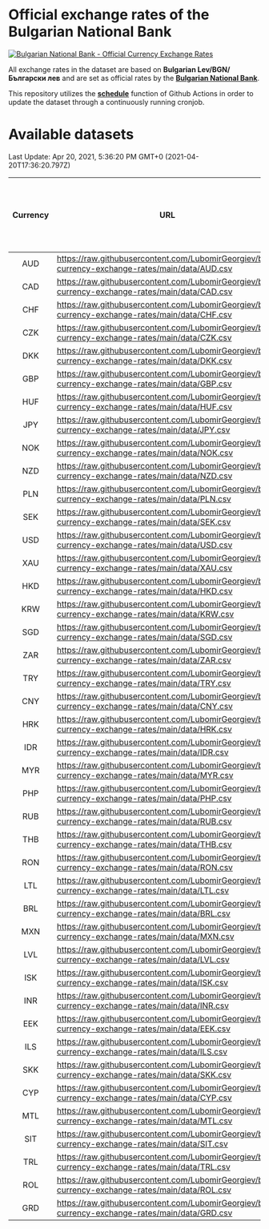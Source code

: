# Official exchange rates of the Bulgarian National Bank

[![Bulgarian National Bank - Official Currency Exchange Rates](https://github.com/LubomirGeorgiev/bnb-currency-exchange-rates/actions/workflows/update-rates.yml/badge.svg?branch=main)](https://github.com/LubomirGeorgiev/bnb-currency-exchange-rates/actions/workflows/update-rates.yml)

All exchange rates in the dataset are based on **Bulgarian Lev/BGN/Български лев** and are set as official rates by the [**Bulgarian National Bank**](https://www.bnb.bg/Statistics/StExternalSector/StExchangeRates/StERForeignCurrencies/index.htm?toLang=_EN).

This repository utilizes the [**schedule**](https://docs.github.com/en/actions/reference/events-that-trigger-workflows) function of Github Actions in order to update the dataset through a continuously running cronjob.

# Available datasets

<!-- START LINKS (DO NOT EVER FU*ING DELETE THIS COMMENT FOR THE LOVE OF YOUR LIFE!!! IF YOU ARE CURIOS HOW IT WORKS, YOU CAN HAVE A LOOK AT ./src/updateReadme.ts) -->

Last Update: Apr 20, 2021, 5:36:20 PM GMT+0 (2021-04-20T17:36:20.797Z)

| Currency | URL                                                                                             | Number of records | Number of missing days that were filled in |
| :------: | ----------------------------------------------------------------------------------------------- | :---------------: | :----------------------------------------: |
|   AUD    | https://raw.githubusercontent.com/LubomirGeorgiev/bnb-currency-exchange-rates/main/data/AUD.csv |       7746        |                    2388                    |
|   CAD    | https://raw.githubusercontent.com/LubomirGeorgiev/bnb-currency-exchange-rates/main/data/CAD.csv |       7746        |                    2388                    |
|   CHF    | https://raw.githubusercontent.com/LubomirGeorgiev/bnb-currency-exchange-rates/main/data/CHF.csv |       7746        |                    2388                    |
|   CZK    | https://raw.githubusercontent.com/LubomirGeorgiev/bnb-currency-exchange-rates/main/data/CZK.csv |       7746        |                    2388                    |
|   DKK    | https://raw.githubusercontent.com/LubomirGeorgiev/bnb-currency-exchange-rates/main/data/DKK.csv |       7746        |                    2388                    |
|   GBP    | https://raw.githubusercontent.com/LubomirGeorgiev/bnb-currency-exchange-rates/main/data/GBP.csv |       7746        |                    2388                    |
|   HUF    | https://raw.githubusercontent.com/LubomirGeorgiev/bnb-currency-exchange-rates/main/data/HUF.csv |       7746        |                    2388                    |
|   JPY    | https://raw.githubusercontent.com/LubomirGeorgiev/bnb-currency-exchange-rates/main/data/JPY.csv |       7746        |                    2388                    |
|   NOK    | https://raw.githubusercontent.com/LubomirGeorgiev/bnb-currency-exchange-rates/main/data/NOK.csv |       7746        |                    2388                    |
|   NZD    | https://raw.githubusercontent.com/LubomirGeorgiev/bnb-currency-exchange-rates/main/data/NZD.csv |       7746        |                    2388                    |
|   PLN    | https://raw.githubusercontent.com/LubomirGeorgiev/bnb-currency-exchange-rates/main/data/PLN.csv |       7746        |                    2388                    |
|   SEK    | https://raw.githubusercontent.com/LubomirGeorgiev/bnb-currency-exchange-rates/main/data/SEK.csv |       7746        |                    2388                    |
|   USD    | https://raw.githubusercontent.com/LubomirGeorgiev/bnb-currency-exchange-rates/main/data/USD.csv |       7746        |                    2388                    |
|   XAU    | https://raw.githubusercontent.com/LubomirGeorgiev/bnb-currency-exchange-rates/main/data/XAU.csv |       7746        |                    2390                    |
|   HKD    | https://raw.githubusercontent.com/LubomirGeorgiev/bnb-currency-exchange-rates/main/data/HKD.csv |       7446        |                    2299                    |
|   KRW    | https://raw.githubusercontent.com/LubomirGeorgiev/bnb-currency-exchange-rates/main/data/KRW.csv |       7446        |                    2299                    |
|   SGD    | https://raw.githubusercontent.com/LubomirGeorgiev/bnb-currency-exchange-rates/main/data/SGD.csv |       7446        |                    2299                    |
|   ZAR    | https://raw.githubusercontent.com/LubomirGeorgiev/bnb-currency-exchange-rates/main/data/ZAR.csv |       7446        |                    2299                    |
|   TRY    | https://raw.githubusercontent.com/LubomirGeorgiev/bnb-currency-exchange-rates/main/data/TRY.csv |       5928        |                    1829                    |
|   CNY    | https://raw.githubusercontent.com/LubomirGeorgiev/bnb-currency-exchange-rates/main/data/CNY.csv |       5808        |                    1793                    |
|   HRK    | https://raw.githubusercontent.com/LubomirGeorgiev/bnb-currency-exchange-rates/main/data/HRK.csv |       5808        |                    1793                    |
|   IDR    | https://raw.githubusercontent.com/LubomirGeorgiev/bnb-currency-exchange-rates/main/data/IDR.csv |       5808        |                    1793                    |
|   MYR    | https://raw.githubusercontent.com/LubomirGeorgiev/bnb-currency-exchange-rates/main/data/MYR.csv |       5808        |                    1793                    |
|   PHP    | https://raw.githubusercontent.com/LubomirGeorgiev/bnb-currency-exchange-rates/main/data/PHP.csv |       5808        |                    1793                    |
|   RUB    | https://raw.githubusercontent.com/LubomirGeorgiev/bnb-currency-exchange-rates/main/data/RUB.csv |       5808        |                    1793                    |
|   THB    | https://raw.githubusercontent.com/LubomirGeorgiev/bnb-currency-exchange-rates/main/data/THB.csv |       5808        |                    1793                    |
|   RON    | https://raw.githubusercontent.com/LubomirGeorgiev/bnb-currency-exchange-rates/main/data/RON.csv |       5749        |                    1775                    |
|   LTL    | https://raw.githubusercontent.com/LubomirGeorgiev/bnb-currency-exchange-rates/main/data/LTL.csv |       5155        |                    1584                    |
|   BRL    | https://raw.githubusercontent.com/LubomirGeorgiev/bnb-currency-exchange-rates/main/data/BRL.csv |       4836        |                    1494                    |
|   MXN    | https://raw.githubusercontent.com/LubomirGeorgiev/bnb-currency-exchange-rates/main/data/MXN.csv |       4836        |                    1494                    |
|   LVL    | https://raw.githubusercontent.com/LubomirGeorgiev/bnb-currency-exchange-rates/main/data/LVL.csv |       4792        |                    1472                    |
|   ISK    | https://raw.githubusercontent.com/LubomirGeorgiev/bnb-currency-exchange-rates/main/data/ISK.csv |       4746        |                    1466                    |
|   INR    | https://raw.githubusercontent.com/LubomirGeorgiev/bnb-currency-exchange-rates/main/data/INR.csv |       4469        |                    1380                    |
|   EEK    | https://raw.githubusercontent.com/LubomirGeorgiev/bnb-currency-exchange-rates/main/data/EEK.csv |       4000        |                    1226                    |
|   ILS    | https://raw.githubusercontent.com/LubomirGeorgiev/bnb-currency-exchange-rates/main/data/ILS.csv |       3743        |                    1159                    |
|   SKK    | https://raw.githubusercontent.com/LubomirGeorgiev/bnb-currency-exchange-rates/main/data/SKK.csv |       2972        |                    914                     |
|   CYP    | https://raw.githubusercontent.com/LubomirGeorgiev/bnb-currency-exchange-rates/main/data/CYP.csv |       2906        |                    890                     |
|   MTL    | https://raw.githubusercontent.com/LubomirGeorgiev/bnb-currency-exchange-rates/main/data/MTL.csv |       2606        |                    801                     |
|   SIT    | https://raw.githubusercontent.com/LubomirGeorgiev/bnb-currency-exchange-rates/main/data/SIT.csv |       2542        |                    778                     |
|   TRL    | https://raw.githubusercontent.com/LubomirGeorgiev/bnb-currency-exchange-rates/main/data/TRL.csv |       1816        |                    557                     |
|   ROL    | https://raw.githubusercontent.com/LubomirGeorgiev/bnb-currency-exchange-rates/main/data/ROL.csv |       1697        |                    524                     |
|   GRD    | https://raw.githubusercontent.com/LubomirGeorgiev/bnb-currency-exchange-rates/main/data/GRD.csv |        359        |                    107                     |

<!-- END LINKS (DO NOT EVER FU*ING DELETE THIS COMMENT FOR THE LOVE OF YOUR LIFE!!! IF YOU ARE CURIOS HOW IT WORKS, YOU CAN HAVE A LOOK AT ./src/updateReadme.ts) -->
